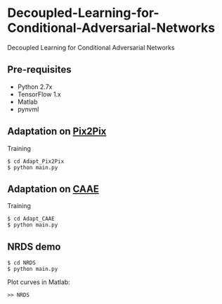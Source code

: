 # Decoupled-Learning-for-Conditional-Adversarial-Networks
Decoupled Learning for Conditional Adversarial Networks

## Pre-requisites
* Python 2.7x
* TensorFlow 1.x
* Matlab
* pynvml

## Adaptation on [Pix2Pix](https://github.com/phillipi/pix2pix)
Training
```
$ cd Adapt_Pix2Pix
$ python main.py
```

## Adaptation on [CAAE](https://github.com/ZZUTK/Face-Aging-CAAE)
Training
```
$ cd Adapt_CAAE
$ python main.py
```

## NRDS demo
```
$ cd NRDS
$ python main.py
```

Plot curves in Matlab:
```
>> NRDS
```

